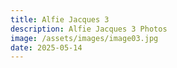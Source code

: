 ```yaml
---
title: Alfie Jacques 3
description: Alfie Jacques 3 Photos
image: /assets/images/image03.jpg
date: 2025-05-14
---
```


